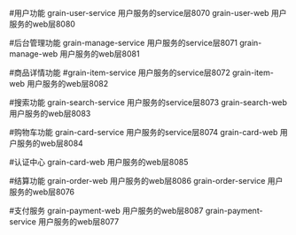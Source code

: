#用户功能
grain-user-service 用户服务的service层8070
grain-user-web 用户服务的web层8080

#后台管理功能
grain-manage-service 用户服务的service层8071
grain-manage-web 用户服务的web层8081

#商品详情功能
#grain-item-service 用户服务的service层8072
grain-item-web 用户服务的web层8082

#搜索功能
grain-search-service 用户服务的service层8073
grain-search-web 用户服务的web层8083

#购物车功能
grain-card-service 用户服务的service层8074
grain-card-web 用户服务的web层8084

#认证中心
grain-card-web 用户服务的web层8085

#结算功能
grain-order-web 用户服务的web层8086
grain-order-service 用户服务的web层8076

#支付服务
grain-payment-web 用户服务的web层8087
grain-payment-service 用户服务的web层8077